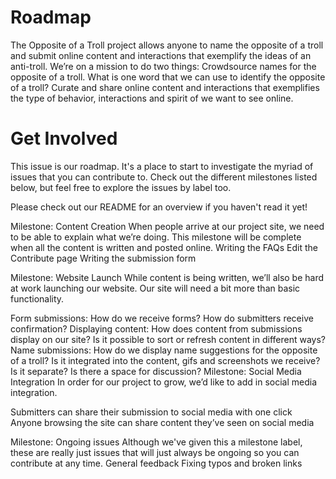 # Roadmap

The Opposite of a Troll project allows anyone to name the opposite of a troll and submit online content and interactions that exemplify the ideas of an anti-troll. We’re on a mission to do two things:
Crowdsource names for the opposite of a troll. What is one word that we can use to identify the opposite of a troll?
Curate and share online content and interactions that exemplifies the type of behavior, interactions and spirit of we want to see online.

# Get Involved
This issue is our roadmap. It's a place to start to investigate the myriad of issues that you can contribute to. Check out the different milestones listed below, but feel free to explore the issues by label too.

Please check out our README for an overview if you haven't read it yet!

Milestone: Content Creation
When people arrive at our project site, we need to be able to explain what we’re doing. This milestone will be complete when all the content is written and posted online.
Writing the FAQs
Edit the Contribute page
Writing the submission form

Milestone: Website Launch
While content is being written, we’ll also be hard at work launching our website. Our site will need a bit more than basic functionality.

Form submissions: How do we receive forms? How do submitters receive confirmation?
Displaying content: How does content from submissions display on our site? Is it possible to sort or refresh content in different ways?
Name submissions: How do we display name suggestions for the opposite of a troll? Is it integrated into the content, gifs and screenshots we receive? Is it separate? Is there a space for discussion? 
Milestone: Social Media Integration 
In order for our project to grow, we’d like to add in social media integration.

Submitters can share their submission to social media with one click 
Anyone browsing the site can share content they’ve seen on social media 

Milestone: Ongoing issues
Although we've given this a milestone label, these are really just issues that will just always be ongoing so you can contribute at any time.
General feedback
Fixing typos and broken links
